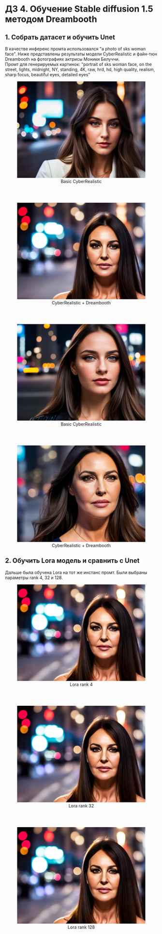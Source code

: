 # ДЗ 4. Обучение Stable diffusion 1.5 методом Dreambooth
## 1. Собрать датасет и обучить Unet
В качестве инференс промта использовался "a photo of sks woman face". Ниже представлены результаты модели CyberRealistic и файн-тюн Dreambooth на фотографиях актрисы Моники Белуччи.  
Промт для генерируемых картинок: "portrait of sks woman face, on the street, lights, midnight, NY, standing, 4K, raw, hrd, hd, high quality, realism, sharp focus,  beautiful eyes, detailed eyes"
<figure>
  <img
  src="https://github.com/Uberwald/GAN_study/blob/homework_4/results/Lora_rank4.png"
  alt="Basic CyberRealistic">
  <div align="center"><figcaption>Basic CyberRealistic</figcaption></div>
</figure>   

<br><br>

<figure>
  <img
  src="https://github.com/Uberwald/GAN_study/blob/homework_4/results/DB_1.png"
  alt="CyberRealistic + Dreambooth">
  <div align="center"><figcaption>CyberRealistic + Dreambooth</figcaption></div>
</figure> 

<br><br>

<figure>
  <img
  src="https://github.com/Uberwald/GAN_study/blob/homework_4/results/Lora_rank4_2.png"
  alt="Basic CyberRealistic">
  <div align="center"><figcaption>Basic CyberRealistic</figcaption></div>
</figure>  

<br><br>

<figure>
  <img
  src="https://github.com/Uberwald/GAN_study/blob/homework_4/results/DB_2.png"
  alt="CyberRealistic + Dreambooth">
  <div align="center"><figcaption>CyberRealistic + Dreambooth</figcaption></div>
</figure>



## 2. Обучить Lora модель и сравнить с Unet
Дальше была обучена Lora на тот же инстанс промт. Были выбраны параметры rank 4, 32 и 128.
<figure>
  <img
  src="https://github.com/Uberwald/GAN_study/blob/homework_4/results/DB_lora_rank4_1.png"
  alt="Lora rank 4">
  <div align="center"><figcaption>Lora rank 4</figcaption></div>
</figure>  

<br><br>

<figure>
  <img
  src="https://github.com/Uberwald/GAN_study/blob/homework_4/results/DB_lora_rank32_1.png"
  alt="Lora rank 32">
  <div align="center"><figcaption>Lora rank 32</figcaption></div>
</figure>  

<br><br>

<figure>
  <img
  src="https://github.com/Uberwald/GAN_study/blob/homework_4/results/DB_lora_rank128_1.png"
  alt="Lora rank 128">
  <div align="center"><figcaption>Lora rank 128</figcaption></div>
</figure>  

<br><br>
